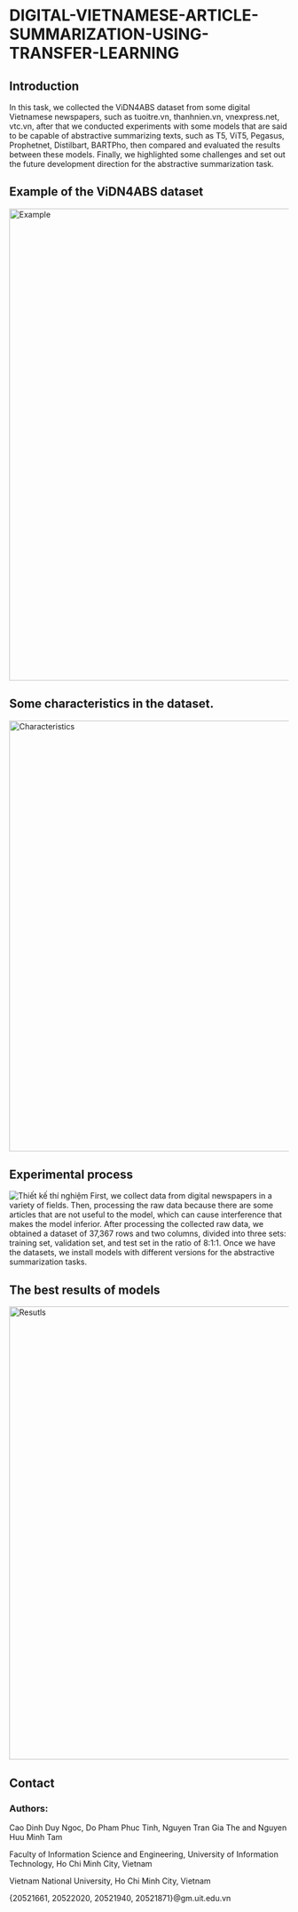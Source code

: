 # DIGITAL-VIETNAMESE-ARTICLE-SUMMARIZATION-USING-TRANSFER-LEARNING
## Introduction
In this task, we collected the ViDN4ABS dataset from some digital Vietnamese newspapers, such as tuoitre.vn, thanhnien.vn, vnexpress.net, vtc.vn, after that we conducted experiments with some models that are said to be capable of abstractive summarizing texts, such as T5, ViT5, Pegasus, Prophetnet, Distilbart, BARTPho, then compared and evaluated the results between these models. Finally, we highlighted some challenges and set out the future development direction for the abstractive summarization task.

## Example of the ViDN4ABS dataset
<img width="850" alt="Example" src="https://github.com/duyngoc-adn/DIGITAL-VIETNAMESE-ARTICLE-SUMMARIZATION-USING-TRANSFER-LEARNING/assets/73750674/ea0e7888-4de1-42c6-b5e7-0d82f0c355b8">

## Some characteristics in the dataset.
<img width="776" alt="Characteristics" src="https://github.com/duyngoc-adn/DIGITAL-VIETNAMESE-ARTICLE-SUMMARIZATION-USING-TRANSFER-LEARNING/assets/73750674/031e8891-988c-41b3-9bb6-13329988bd17">

## Experimental process
![Thiết kế thí nghiệm](https://github.com/duyngoc-adn/DIGITAL-VIETNAMESE-ARTICLE-SUMMARIZATION-USING-TRANSFER-LEARNING/assets/73750674/d3d1ce30-ffd6-4f80-a960-28202392c83a)
First, we collect data from digital newspapers in a variety of fields. Then, processing the raw data because there are some articles that are not useful to the model, which can cause interference that makes the model inferior. After processing the collected raw data, we obtained a dataset of 37,367 rows and two columns, divided into three sets: training set, validation set, and test set in the ratio of 8:1:1. Once we have the datasets, we install models with different versions for the abstractive summarization tasks. 

## The best results of models
<img width="816" alt="Resutls" src="https://github.com/duyngoc-adn/DIGITAL-VIETNAMESE-ARTICLE-SUMMARIZATION-USING-TRANSFER-LEARNING/assets/73750674/c2e96b58-720a-4be9-ac32-bf6fc9cd9fdd">

## Contact
### Authors:
Cao Dinh Duy Ngoc, Do Pham Phuc Tinh, Nguyen Tran Gia The and Nguyen Huu Minh Tam

Faculty of Information Science and Engineering, University of Information Technology, Ho Chi Minh City, Vietnam

Vietnam National University, Ho Chi Minh City, Vietnam

{20521661, 20522020, 20521940, 20521871}@gm.uit.edu.vn
